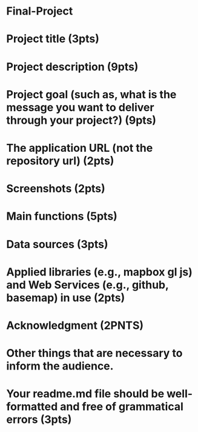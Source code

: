 # Final-Project
# Project title (3pts)
# Project description (9pts)
# Project goal (such as, what is the message you want to deliver through your project?) (9pts)
# The application URL (not the repository url) (2pts)
# Screenshots (2pts)
# Main functions (5pts)
# Data sources (3pts)
# Applied libraries (e.g., mapbox gl js) and Web Services (e.g., github, basemap) in use (2pts)
# Acknowledgment (2PNTS)
# Other things that are necessary to inform the audience.
# Your readme.md file should be well-formatted and free of grammatical errors (3pts)
